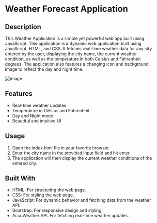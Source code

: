 # Weather Forecast Application

## Description
This Weather Application is a simple yet powerful web app built using JavaScript. This application is a dynamic web application built using JavaScript, HTML, and CSS. It fetches real-time weather data for any city entered by the user, displaying the city name, the current weather condition, as well as the temperature in both Celsius and Fahrenheit degrees. The application also features a changing icon and background image to reflect the day and night time.

![image](https://github.com/StevenD24/Weather-App/assets/105379503/02aeb6f3-0234-4a4a-ac83-c7564c11a530)

## Features
- Real-time weather updates
- Temperature in Celsius and Fahrenheit
- Day and Night mode
- Beautiful and intuitive UI

## Usage
1. Open the index.html file in your favorite browser.
2. Enter the city name in the provided input field and hit enter.
3. The application will then display the current weather conditions of the entered city.

## Built With
- HTML: For structuring the web page.
- CSS: For styling the web page.
- JavaScript: For dynamic behavior and fetching data from the weather API.
- Bootstrap: For responsive design and styling.
- AccuWeather API: For fetching real-time weather updates.




